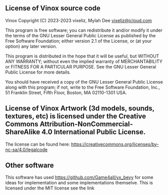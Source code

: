 License of Vinox source code
-------------------------------

Vinox
Copyright (C) 2023-2023 vixeliz, Mylah Dee <vixeliz@icloud.com>

This program is free software; you can redistribute it and/or modify
it under the terms of the GNU Lesser General Public License as published by
the Free Software Foundation; either version 2.1 of the License, or
(at your option) any later version.

This program is distributed in the hope that it will be useful,
but WITHOUT ANY WARRANTY; without even the implied warranty of
MERCHANTABILITY or FITNESS FOR A PARTICULAR PURPOSE.  See the
GNU Lesser General Public License for more details.

You should have received a copy of the GNU Lesser General Public License along
with this program; if not, write to the Free Software Foundation, Inc.,
51 Franklin Street, Fifth Floor, Boston, MA 02110-1301 USA.

License of Vinox Artwork (3d models, sounds, textures, etc) is licensed under the Creative Commons Attribution-NonCommercial-ShareAlike 4.0 International Public License.
--------------------------------------------------------------------------------------------------------------------------------------------------------------------------
The license can be found here: https://creativecommons.org/licenses/by-nc-sa/4.0/legalcode


Other software
------------------

This software has used https://github.com/Game4all/vx_bevy for some ideas for implementation and some implementations themselve.
This is licensed under the MIT license see the link
